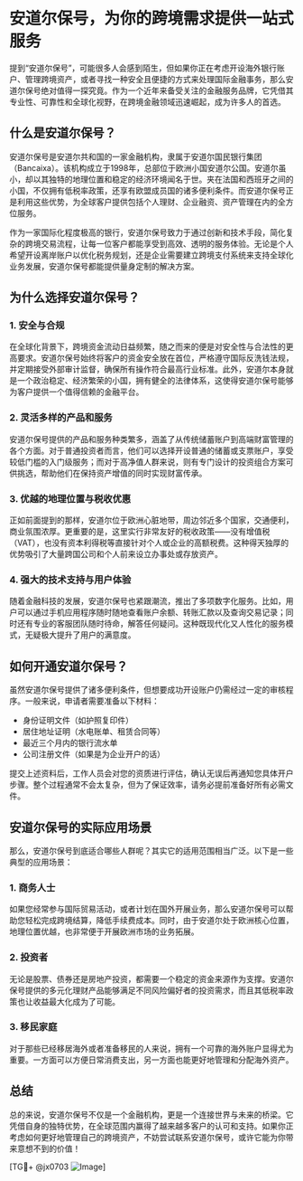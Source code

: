 # 安道尔保号，为你的跨境需求提供一站式服务

提到“安道尔保号”，可能很多人会感到陌生，但如果你正在考虑开设海外银行账户、管理跨境资产，或者寻找一种安全且便捷的方式来处理国际金融事务，那么安道尔保号绝对值得一探究竟。作为一个近年来备受关注的金融服务品牌，它凭借其专业性、可靠性和全球化视野，在跨境金融领域迅速崛起，成为许多人的首选。

## 什么是安道尔保号？

安道尔保号是安道尔共和国的一家金融机构，隶属于安道尔国民银行集团（Bancaixa）。该机构成立于1998年，总部位于欧洲小国安道尔公国。安道尔虽小，却以其独特的地理位置和稳定的经济环境闻名于世。夹在法国和西班牙之间的小国，不仅拥有低税率政策，还享有欧盟成员国的诸多便利条件。而安道尔保号正是利用这些优势，为全球客户提供包括个人理财、企业融资、资产管理在内的全方位服务。

作为一家国际化程度极高的银行，安道尔保号致力于通过创新和技术手段，简化复杂的跨境交易流程，让每一位客户都能享受到高效、透明的服务体验。无论是个人希望开设离岸账户以优化税务规划，还是企业需要建立跨境支付系统来支持全球化业务发展，安道尔保号都能提供量身定制的解决方案。

## 为什么选择安道尔保号？

### 1. **安全与合规**

在全球化背景下，跨境资金流动日益频繁，随之而来的便是对安全性与合法性的更高要求。安道尔保号始终将客户的资金安全放在首位，严格遵守国际反洗钱法规，并定期接受外部审计监督，确保所有操作符合最高行业标准。此外，安道尔本身就是一个政治稳定、经济繁荣的小国，拥有健全的法律体系，这使得安道尔保号能够为客户提供一个值得信赖的金融平台。

### 2. **灵活多样的产品和服务**

安道尔保号提供的产品和服务种类繁多，涵盖了从传统储蓄账户到高端财富管理的各个方面。对于普通投资者而言，他们可以选择开设普通的储蓄或支票账户，享受较低门槛的入门级服务；而对于高净值人群来说，则有专门设计的投资组合方案可供挑选，帮助他们在保持资产增值的同时实现财富传承。

### 3. **优越的地理位置与税收优惠**

正如前面提到的那样，安道尔位于欧洲心脏地带，周边邻近多个国家，交通便利，商业氛围浓厚。更重要的是，这里实行非常友好的税收政策——没有增值税（VAT），也没有资本利得税等直接针对个人或企业的高额税费。这种得天独厚的优势吸引了大量跨国公司和个人前来设立办事处或存放资产。

### 4. **强大的技术支持与用户体验**

随着金融科技的发展，安道尔保号也紧跟潮流，推出了多项数字化服务。比如，用户可以通过手机应用程序随时随地查看账户余额、转账汇款以及查询交易记录；同时还有专业的客服团队随时待命，解答任何疑问。这种既现代化又人性化的服务模式，无疑极大提升了用户的满意度。

## 如何开通安道尔保号？

虽然安道尔保号提供了诸多便利条件，但想要成功开设账户仍需经过一定的审核程序。一般来说，申请者需要准备以下材料：

- 身份证明文件（如护照复印件）
- 居住地址证明（水电账单、租赁合同等）
- 最近三个月内的银行流水单
- 公司注册文件（如果是为企业开户的话）

提交上述资料后，工作人员会对您的资质进行评估，确认无误后再通知您具体开户步骤。整个过程通常不会太复杂，但为了保证效率，请务必提前准备好所有必需文件。

## 安道尔保号的实际应用场景

那么，安道尔保号到底适合哪些人群呢？其实它的适用范围相当广泛。以下是一些典型的应用场景：

### 1. 商务人士

如果您经常参与国际贸易活动，或者计划在国外开展业务，那么安道尔保号可以帮助您轻松完成跨境结算，降低手续费成本。同时，由于安道尔处于欧洲核心位置，地理位置优越，也非常便于开展欧洲市场的业务拓展。

### 2. 投资者

无论是股票、债券还是房地产投资，都需要一个稳定的资金来源作为支撑。安道尔保号提供的多元化理财产品能够满足不同风险偏好者的投资需求，而且其低税率政策也让收益最大化成为了可能。

### 3. 移民家庭

对于那些已经移居海外或者准备移民的人来说，拥有一个可靠的海外账户显得尤为重要。一方面可以方便日常消费支出，另一方面也能更好地管理和分配海外资产。

## 总结

总的来说，安道尔保号不仅是一个金融机构，更是一个连接世界与未来的桥梁。它凭借自身的独特优势，在全球范围内赢得了越来越多客户的认可和支持。如果你正考虑如何更好地管理自己的跨境资产，不妨尝试联系安道尔保号，或许它能为你带来意想不到的价值！

[TG💪+ @jx0703 ![Image](https://github.com/user-attachments/assets/dbca1d08-cadb-493c-b0ec-ad6f7a83f270)]